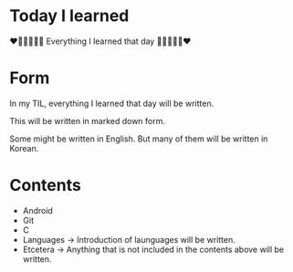 # Today I learned

❤️💜🖤💛💚💙 Everything I learned that day 💙💚💛🖤💜❤️ 

# Form

In my TIL, everything I learned that day will be written.

This will be written in marked down form.

Some might be written in English. But many of them will be written in Korean.

# Contents

+ Android
+ Git
+ C
+ Languages
  → Introduction of launguages will be written.
+ Etcetera
  → Anything that is not included in the contents above will  be written.

